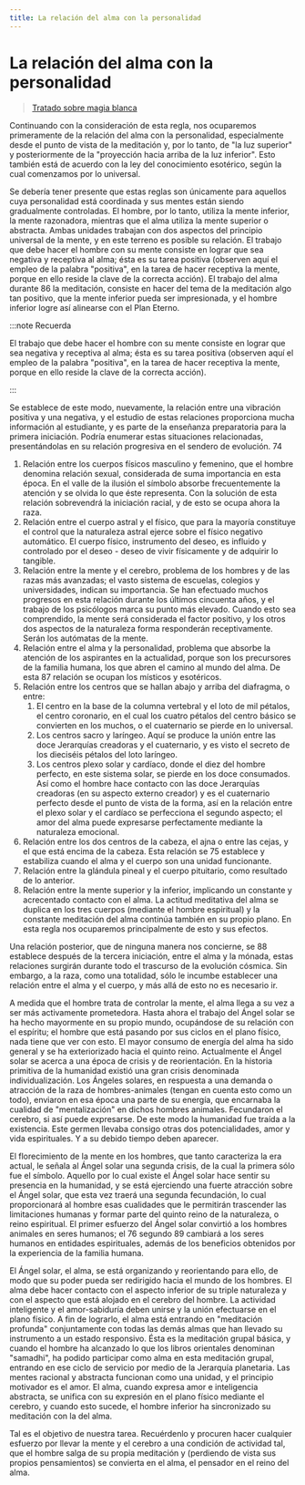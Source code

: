 ```yaml
---
title: La relación del alma con la personalidad
---
```


# La relación del alma con la personalidad

> [Tratado sobre magia blanca](/tratado-sobre-magia-blanca/regla-2#es73)

Continuando con la consideración de esta regla, nos ocuparemos primeramente de la relación del alma con la personalidad, especialmente desde el punto de vista de la meditación y, por lo tanto, de "la luz superior" y posteriormente de la "proyección hacia arriba de la luz inferior". Esto también está de acuerdo con la ley del conocimiento esotérico, según la cual comenzamos por lo universal.

Se debería tener presente que estas reglas son únicamente para aquellos cuya personalidad está coordinada y sus mentes están siendo gradualmente controladas. El hombre, por lo tanto, utiliza la mente inferior, la mente razonadora, mientras que el alma utiliza la mente superior o abstracta. Ambas unidades trabajan con dos aspectos del principio universal de la mente, y en este terreno es posible su relación. El trabajo que debe hacer el hombre con su mente consiste en lograr que sea negativa y receptiva al alma; ésta es su tarea positiva (observen aquí el empleo de la palabra "positiva", en la tarea de hacer receptiva la mente, porque en ello reside la clave de la correcta acción). El trabajo del alma durante <pin lang="en">86</pin> la meditación, consiste en hacer del tema de la meditación algo tan positivo, que la mente inferior pueda ser impresionada, y el hombre inferior logre así alinearse con el Plan Eterno.

:::note Recuerda

El trabajo que debe hacer el hombre con su mente consiste en lograr que sea negativa y receptiva al alma; ésta es su tarea positiva (observen aquí el empleo de la palabra "positiva", en la tarea de hacer receptiva la mente, porque en ello reside la clave de la correcta acción).

:::

Se establece de este modo, nuevamente, la relación entre una vibración positiva y una negativa, y el estudio de estas relaciones proporciona mucha información al estudiante, y es parte de la enseñanza preparatoria para la primera iniciación. Podría enumerar estas situaciones relacionadas, presentándolas en su relación progresiva en el sendero de evolución. <pin lang="es">74</pin>

1. Relación entre los cuerpos físicos masculino y femenino, que el hombre denomina relación sexual, considerada de suma importancia en esta época. En el valle de la ilusión el símbolo absorbe frecuentemente la atención y se olvida lo que éste representa. Con la solución de esta relación sobrevendrá la iniciación racial, y de esto se ocupa ahora la raza.
2. Relación entre el cuerpo astral y el físico, que para la mayoría constituye el control que la naturaleza astral ejerce sobre el físico negativo automático. El cuerpo físico, instrumento del deseo, es influido y controlado por el deseo - deseo de vivir físicamente y de adquirir lo tangible.
3. Relación entre la mente y el cerebro, problema de los hombres y de las razas más avanzadas; el vasto sistema de escuelas, colegios y universidades, indican su importancia. Se han efectuado muchos progresos en esta relación durante los últimos cincuenta años, y el trabajo de los psicólogos marca su punto más elevado. Cuando esto sea comprendido, la mente será considerada el factor positivo, y los otros dos aspectos de la naturaleza forma responderán receptivamente. Serán los autómatas de la mente.
4. Relación entre el alma y la personalidad, problema que absorbe la atención de los aspirantes en la actualidad, porque son los precursores de la familia humana, los que abren el camino al mundo del alma. De esta <pin lang="en">87</pin> relación se ocupan los místicos y esotéricos.
5. Relación entre los centros que se hallan abajo y arriba del diafragma, o entre:
   1. El centro en la base de la columna vertebral y el loto de mil pétalos, el centro coronario, en el cual los cuatro pétalos del centro básico se convierten en los muchos, o el cuaternario se pierde en lo universal.
   2. Los centros sacro y laríngeo. Aquí se produce la unión entre las doce Jerarquías creadoras y el cuaternario, y es visto el secreto de los dieciséis pétalos del loto laríngeo.
   3. Los centros plexo solar y cardíaco, donde el diez del hombre perfecto, en este sistema solar, se pierde en los doce consumados. Así como el hombre hace contacto con las doce Jerarquías creadoras (en su aspecto externo creador) y es el cuaternario perfecto desde el punto de vista de la forma, así en la relación entre el plexo solar y el cardíaco se perfecciona el segundo aspecto; el amor del alma puede expresarse perfectamente mediante la naturaleza emocional.
6. Relación entre los dos centros de la cabeza, el ajna o entre las cejas, y el que está encima de la cabeza. Esta relación se <pin lang="es">75</pin> establece y estabiliza cuando el alma y el cuerpo son una unidad funcionante.
7. Relación entre la glándula pineal y el cuerpo pituitario, como resultado de lo anterior.
8. Relación entre la mente superior y la inferior, implicando un constante y acrecentado contacto con el alma. La actitud meditativa del alma se duplica en los tres cuerpos (mediante el hombre espiritual) y la constante meditación del alma continúa también en su propio plano. En esta regla nos ocuparemos principalmente de esto y sus efectos.

Una relación posterior, que de ninguna manera nos concierne, se <pin lang="en">88</pin> establece después de la tercera iniciación, entre el alma y la mónada, estas relaciones surgirán durante todo el trascurso de la evolución cósmica. Sin embargo, a la raza, como una totalidad, sólo le incumbe establecer una relación entre el alma y el cuerpo, y más allá de esto no es necesario ir.

A medida que el hombre trata de controlar la mente, el alma llega a su vez a ser más activamente prometedora. Hasta ahora el trabajo del Ángel solar se ha hecho mayormente en su propio mundo, ocupándose de su relación con el espíritu; el hombre que está pasando por sus ciclos en el plano físico, nada tiene que ver con esto. El mayor consumo de energía del alma ha sido general y se ha exteriorizado hacia el quinto reino. Actualmente el Ángel solar se acerca a una época de crisis y de reorientación. En la historia primitiva de la humanidad existió una gran crisis denominada individualización. Los Ángeles solares, en respuesta a una demanda o atracción de la raza de hombres-animales (tengan en cuenta esto como un todo), enviaron en esa época una parte de su energía, que encarnaba la cualidad de "mentalización" en dichos hombres animales. Fecundaron el cerebro, si así puede expresarse. De este modo la humanidad fue traída a la existencia. Este germen llevaba consigo otras dos potencialidades, amor y vida espirituales. Y a su debido tiempo deben aparecer.

El florecimiento de la mente en los hombres, que tanto caracteriza la era actual, le señala al Ángel solar una segunda crisis, de la cual la primera sólo fue el símbolo. Aquello por lo cual existe el Ángel solar hace sentir su presencia en la humanidad, y se está ejerciendo una fuerte atracción sobre el Ángel solar, que esta vez traerá una segunda fecundación, lo cual proporcionará al hombre esas cualidades que le permitirán trascender las limitaciones humanas y formar parte del quinto reino de la naturaleza, o reino espiritual. El primer esfuerzo del Ángel solar convirtió a los hombres animales en seres humanos; el <pin lang="es">76</pin> segundo <pin lang="en">89</pin> cambiará a los seres humanos en entidades espirituales, además de los beneficios obtenidos por la experiencia de la familia humana.

El Ángel solar, el alma, se está organizando y reorientando para ello, de modo que su poder pueda ser redirigido hacia el mundo de los hombres. El alma debe hacer contacto con el aspecto inferior de su triple naturaleza y con el aspecto que está alojado en el cerebro del hombre. La actividad inteligente y el amor-sabiduría deben unirse y la unión efectuarse en el plano físico. A fin de lograrlo, el alma está entrando en "meditación profunda" conjuntamente con todas las demás almas que han llevado su instrumento a un estado responsivo. Ésta es la meditación grupal básica, y cuando el hombre ha alcanzado lo que los libros orientales denominan "samadhi", ha podido participar como alma en esta meditación grupal, entrando en ese ciclo de servicio por medio de la Jerarquía planetaria. Las mentes racional y abstracta funcionan como una unidad, y el principio motivador es el amor. El alma, cuando expresa amor e inteligencia abstracta, se unifica con su expresión en el plano físico mediante el cerebro, y cuando esto sucede, el hombre inferior ha sincronizado su meditación con la del alma.

Tal es el objetivo de nuestra tarea. Recuérdenlo y procuren hacer cualquier esfuerzo por llevar la mente y el cerebro a una condición de actividad tal, que el hombre salga de su propia meditación y (perdiendo de vista sus propios pensamientos) se convierta en el alma, el pensador en el reino del alma.
